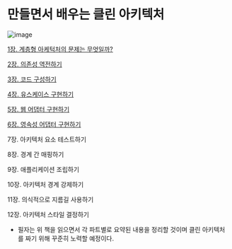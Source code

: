  
 # 만들면서 배우는 클린 아키텍처
 
 
 ![image](https://user-images.githubusercontent.com/79154652/179788702-2a5072e3-10ee-46d6-ac8b-2461e62b5894.png)

 
  [1장. 계층형 아케턱처의 문제는 무엇일까?](https://github.com/russell-seo/TIL/blob/main/Architecture/1%EC%9E%A5.md)
  
  [2장. 의존성 역전하기](https://github.com/russell-seo/TIL/blob/main/Architecture/2%EC%9E%A5.md)
  
  [3장. 코드 구성하기](https://github.com/russell-seo/TIL/blob/main/Architecture/3%EC%9E%A5.md)
  
  [4장. 유스케이스 구현하기](https://github.com/russell-seo/TIL/blob/main/Architecture/4%EC%9E%A5.md)
  
  [5장. 웹 어댑터 구현하기](https://github.com/russell-seo/TIL/blob/main/Architecture/5%EC%9E%A5.md)
  
  [6장. 영속성 어댑터 구현하기](https://github.com/russell-seo/TIL/blob/main/Architecture/6%EC%9E%A5.md)
  
  7장. 아키텍처 요소 테스트하기
  
  8장. 경계 간 매핑하기
  
  9장. 애플리케이션 조립하기
  
  10장. 아키텍처 경계 강제하기
  
  11장. 의식적으로 지름길 사용하기
  
  12장. 아키텍처 스타일 결정하기
  
  
  - 필자는 위 책을 읽으면서 각 파트별로 요약된 내용을 정리할 것이며 클린 아키텍처를 짜기 위해 꾸준히 노력할 예정이다.
